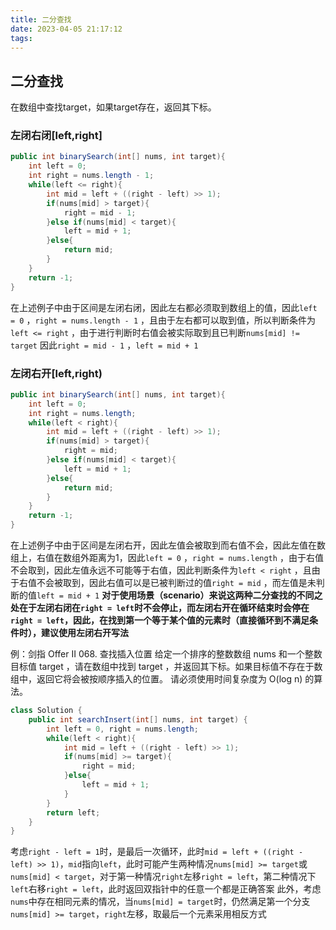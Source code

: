 ```yaml
---
title: 二分查找
date: 2023-04-05 21:17:12
tags:
---
```


## 二分查找
在数组中查找target，如果target存在，返回其下标。
### 左闭右闭[left,right]
```java
public int binarySearch(int[] nums, int target){
	int left = 0;
	int right = nums.length - 1;
	while(left <= right){
		int mid = left + ((right - left) >> 1);
		if(nums[mid] > target){
			right = mid - 1;
		}else if(nums[mid] < target){
			left = mid + 1;
		}else{
			return mid;
		}
	}
	return -1;
}
```
在上述例子中由于区间是左闭右闭，因此左右都必须取到数组上的值，因此`left = 0` ，`right = nums.length - 1` ，且由于左右都可以取到值，所以判断条件为`left <= right` ，由于进行判断时右值会被实际取到且已判断`nums[mid] != target` 因此`right = mid - 1` ，`left = mid + 1`
### 左闭右开[left,right)
```java
public int binarySearch(int[] nums, int target){
	int left = 0;
	int right = nums.length;
	while(left < right){
		int mid = left + ((right - left) >> 1);
		if(nums[mid] > target){
			right = mid;
		}else if(nums[mid] < target){
			left = mid + 1;
		}else{
			return mid;
		}
	}
	return -1;
}
```
在上述例子中由于区间是左闭右开，因此左值会被取到而右值不会，因此左值在数组上，右值在数组外距离为1，因此`left = 0` ，`right = nums.length` ，由于右值不会取到，因此左值永远不可能等于右值，因此判断条件为`left < right` ，且由于右值不会被取到，因此右值可以是已被判断过的值`right = mid` ，而左值是未判断的值`left = mid + 1`
**对于使用场景（scenario）来说这两种二分查找的不同之处在于左闭右闭在`right = left`时不会停止，而左闭右开在循环结束时会停在`right = left`，因此，在找到第一个等于某个值的元素时（直接循环到不满足条件时），建议使用左闭右开写法**

例：剑指 Offer II 068. 查找插入位置
给定一个排序的整数数组 nums 和一个整数目标值 target ，请在数组中找到 target ，并返回其下标。如果目标值不存在于数组中，返回它将会被按顺序插入的位置。
请必须使用时间复杂度为 O(log n) 的算法。
```java
class Solution {
    public int searchInsert(int[] nums, int target) {
        int left = 0, right = nums.length;
        while(left < right){
            int mid = left + ((right - left) >> 1);
            if(nums[mid] >= target){
                right = mid;
            }else{
                left = mid + 1;
            }
        }
        return left;
    }
}
```
考虑`right - left = 1`时，是最后一次循环，此时`mid = left + ((right - left) >> 1)`，`mid`指向`left`，此时可能产生两种情况`nums[mid] >= target`或`nums[mid] < target`，对于第一种情况`right`左移`right = left`，第二种情况下`left`右移`right = left`，此时返回双指针中的任意一个都是正确答案
此外，考虑`nums`中存在相同元素的情况，当`nums[mid] = target`时，仍然满足第一个分支`nums[mid] >= target`，`right`左移，取最后一个元素采用相反方式